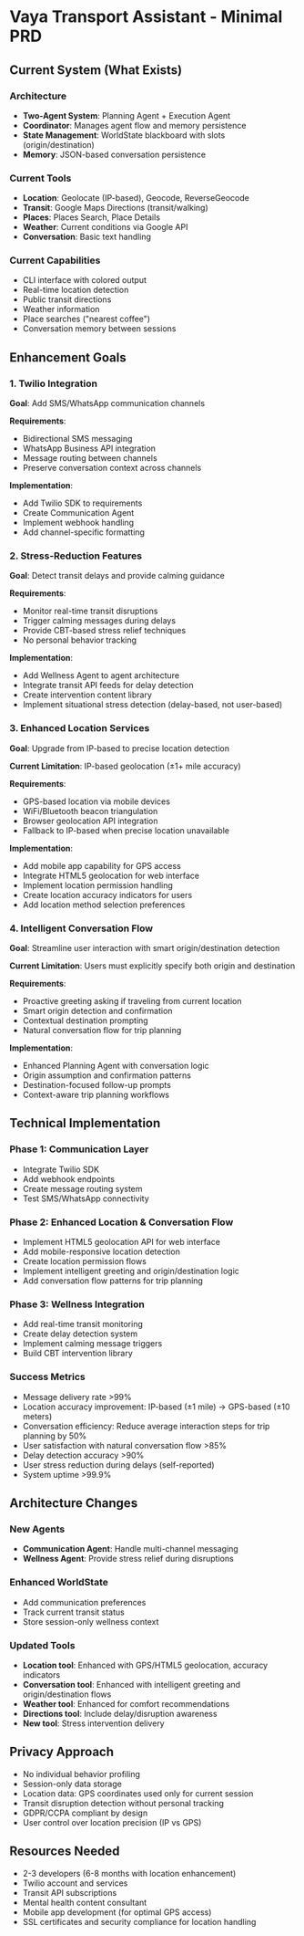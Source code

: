 # Vaya Transport Assistant - Minimal PRD

## Current System (What Exists)

### Architecture
- **Two-Agent System**: Planning Agent + Execution Agent
- **Coordinator**: Manages agent flow and memory persistence
- **State Management**: WorldState blackboard with slots (origin/destination)
- **Memory**: JSON-based conversation persistence

### Current Tools
- **Location**: Geolocate (IP-based), Geocode, ReverseGeocode
- **Transit**: Google Maps Directions (transit/walking)
- **Places**: Places Search, Place Details
- **Weather**: Current conditions via Google API
- **Conversation**: Basic text handling

### Current Capabilities
- CLI interface with colored output
- Real-time location detection
- Public transit directions
- Weather information
- Place searches ("nearest coffee")
- Conversation memory between sessions

## Enhancement Goals

### 1. Twilio Integration
**Goal**: Add SMS/WhatsApp communication channels

**Requirements**:
- Bidirectional SMS messaging
- WhatsApp Business API integration
- Message routing between channels
- Preserve conversation context across channels

**Implementation**:
- Add Twilio SDK to requirements
- Create Communication Agent
- Implement webhook handling
- Add channel-specific formatting

### 2. Stress-Reduction Features
**Goal**: Detect transit delays and provide calming guidance

**Requirements**:
- Monitor real-time transit disruptions
- Trigger calming messages during delays
- Provide CBT-based stress relief techniques
- No personal behavior tracking

**Implementation**:
- Add Wellness Agent to agent architecture
- Integrate transit API feeds for delay detection
- Create intervention content library
- Implement situational stress detection (delay-based, not user-based)

### 3. Enhanced Location Services
**Goal**: Upgrade from IP-based to precise location detection

**Current Limitation**: IP-based geolocation (±1+ mile accuracy)

**Requirements**:
- GPS-based location via mobile devices
- WiFi/Bluetooth beacon triangulation
- Browser geolocation API integration
- Fallback to IP-based when precise location unavailable

**Implementation**:
- Add mobile app capability for GPS access
- Integrate HTML5 geolocation for web interface
- Implement location permission handling
- Create location accuracy indicators for users
- Add location method selection preferences

### 4. Intelligent Conversation Flow
**Goal**: Streamline user interaction with smart origin/destination detection

**Current Limitation**: Users must explicitly specify both origin and destination

**Requirements**:
- Proactive greeting asking if traveling from current location
- Smart origin detection and confirmation
- Contextual destination prompting
- Natural conversation flow for trip planning

**Implementation**:
- Enhanced Planning Agent with conversation logic
- Origin assumption and confirmation patterns
- Destination-focused follow-up prompts
- Context-aware trip planning workflows

## Technical Implementation

### Phase 1: Communication Layer
- Integrate Twilio SDK
- Add webhook endpoints
- Create message routing system
- Test SMS/WhatsApp connectivity

### Phase 2: Enhanced Location & Conversation Flow
- Implement HTML5 geolocation API for web interface
- Add mobile-responsive location detection
- Create location permission flows
- Implement intelligent greeting and origin/destination logic
- Add conversation flow patterns for trip planning

### Phase 3: Wellness Integration
- Add real-time transit monitoring
- Create delay detection system
- Implement calming message triggers
- Build CBT intervention library

### Success Metrics
- Message delivery rate >99%
- Location accuracy improvement: IP-based (±1 mile) → GPS-based (±10 meters)
- Conversation efficiency: Reduce average interaction steps for trip planning by 50%
- User satisfaction with natural conversation flow >85%
- Delay detection accuracy >90%
- User stress reduction during delays (self-reported)
- System uptime >99.9%

## Architecture Changes

### New Agents
- **Communication Agent**: Handle multi-channel messaging
- **Wellness Agent**: Provide stress relief during disruptions

### Enhanced WorldState
- Add communication preferences
- Track current transit status
- Store session-only wellness context

### Updated Tools
- **Location tool**: Enhanced with GPS/HTML5 geolocation, accuracy indicators
- **Conversation tool**: Enhanced with intelligent greeting and origin/destination flows
- **Weather tool**: Enhanced for comfort recommendations
- **Directions tool**: Include delay/disruption awareness
- **New tool**: Stress intervention delivery

## Privacy Approach
- No individual behavior profiling
- Session-only data storage
- Location data: GPS coordinates used only for current session
- Transit disruption detection without personal tracking
- GDPR/CCPA compliant by design
- User control over location precision (IP vs GPS)

## Resources Needed
- 2-3 developers (6-8 months with location enhancement)
- Twilio account and services
- Transit API subscriptions
- Mental health content consultant
- Mobile app development (for optimal GPS access)
- SSL certificates and security compliance for location handling

